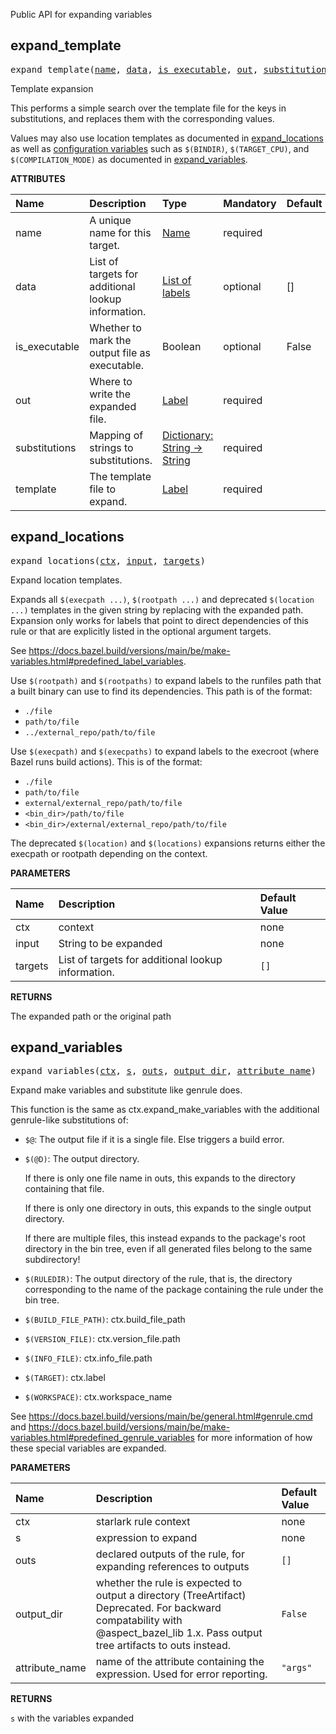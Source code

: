 <!-- Generated with Stardoc: http://skydoc.bazel.build -->

Public API for expanding variables

<a id="expand_template"></a>

## expand_template

<pre>
expand_template(<a href="#expand_template-name">name</a>, <a href="#expand_template-data">data</a>, <a href="#expand_template-is_executable">is_executable</a>, <a href="#expand_template-out">out</a>, <a href="#expand_template-substitutions">substitutions</a>, <a href="#expand_template-template">template</a>)
</pre>

Template expansion

This performs a simple search over the template file for the keys in substitutions,
and replaces them with the corresponding values.

Values may also use location templates as documented in
[expand_locations](https://github.com/aspect-build/bazel-lib/blob/main/docs/expand_make_vars.md#expand_locations)
as well as [configuration variables](https://docs.bazel.build/versions/main/skylark/lib/ctx.html#var)
such as `$(BINDIR)`, `$(TARGET_CPU)`, and `$(COMPILATION_MODE)` as documented in
[expand_variables](https://github.com/aspect-build/bazel-lib/blob/main/docs/expand_make_vars.md#expand_variables).


**ATTRIBUTES**


| Name  | Description | Type | Mandatory | Default |
| :------------- | :------------- | :------------- | :------------- | :------------- |
| <a id="expand_template-name"></a>name |  A unique name for this target.   | <a href="https://bazel.build/docs/build-ref.html#name">Name</a> | required |  |
| <a id="expand_template-data"></a>data |  List of targets for additional lookup information.   | <a href="https://bazel.build/docs/build-ref.html#labels">List of labels</a> | optional | [] |
| <a id="expand_template-is_executable"></a>is_executable |  Whether to mark the output file as executable.   | Boolean | optional | False |
| <a id="expand_template-out"></a>out |  Where to write the expanded file.   | <a href="https://bazel.build/docs/build-ref.html#labels">Label</a> | required |  |
| <a id="expand_template-substitutions"></a>substitutions |  Mapping of strings to substitutions.   | <a href="https://bazel.build/docs/skylark/lib/dict.html">Dictionary: String -> String</a> | required |  |
| <a id="expand_template-template"></a>template |  The template file to expand.   | <a href="https://bazel.build/docs/build-ref.html#labels">Label</a> | required |  |


<a id="expand_locations"></a>

## expand_locations

<pre>
expand_locations(<a href="#expand_locations-ctx">ctx</a>, <a href="#expand_locations-input">input</a>, <a href="#expand_locations-targets">targets</a>)
</pre>

Expand location templates.

Expands all `$(execpath ...)`, `$(rootpath ...)` and deprecated `$(location ...)` templates in the
given string by replacing with the expanded path. Expansion only works for labels that point to direct dependencies
of this rule or that are explicitly listed in the optional argument targets.

See https://docs.bazel.build/versions/main/be/make-variables.html#predefined_label_variables.

Use `$(rootpath)` and `$(rootpaths)` to expand labels to the runfiles path that a built binary can use
to find its dependencies. This path is of the format:
- `./file`
- `path/to/file`
- `../external_repo/path/to/file`

Use `$(execpath)` and `$(execpaths)` to expand labels to the execroot (where Bazel runs build actions).
This is of the format:
- `./file`
- `path/to/file`
- `external/external_repo/path/to/file`
- `<bin_dir>/path/to/file`
- `<bin_dir>/external/external_repo/path/to/file`

The deprecated `$(location)` and `$(locations)` expansions returns either the execpath or rootpath depending on the context.


**PARAMETERS**


| Name  | Description | Default Value |
| :------------- | :------------- | :------------- |
| <a id="expand_locations-ctx"></a>ctx |  context   |  none |
| <a id="expand_locations-input"></a>input |  String to be expanded   |  none |
| <a id="expand_locations-targets"></a>targets |  List of targets for additional lookup information.   |  <code>[]</code> |

**RETURNS**

The expanded path or the original path


<a id="expand_variables"></a>

## expand_variables

<pre>
expand_variables(<a href="#expand_variables-ctx">ctx</a>, <a href="#expand_variables-s">s</a>, <a href="#expand_variables-outs">outs</a>, <a href="#expand_variables-output_dir">output_dir</a>, <a href="#expand_variables-attribute_name">attribute_name</a>)
</pre>

Expand make variables and substitute like genrule does.

This function is the same as ctx.expand_make_variables with the additional
genrule-like substitutions of:

  - `$@`: The output file if it is a single file. Else triggers a build error.

  - `$(@D)`: The output directory.

    If there is only one file name in outs, this expands to the directory containing that file.

    If there is only one directory in outs, this expands to the single output directory.

    If there are multiple files, this instead expands to the package's root directory in the bin tree,
    even if all generated files belong to the same subdirectory!

  - `$(RULEDIR)`: The output directory of the rule, that is, the directory
    corresponding to the name of the package containing the rule under the bin tree.

  - `$(BUILD_FILE_PATH)`: ctx.build_file_path

  - `$(VERSION_FILE)`: ctx.version_file.path

  - `$(INFO_FILE)`: ctx.info_file.path

  - `$(TARGET)`: ctx.label

  - `$(WORKSPACE)`: ctx.workspace_name

See https://docs.bazel.build/versions/main/be/general.html#genrule.cmd and
https://docs.bazel.build/versions/main/be/make-variables.html#predefined_genrule_variables
for more information of how these special variables are expanded.


**PARAMETERS**


| Name  | Description | Default Value |
| :------------- | :------------- | :------------- |
| <a id="expand_variables-ctx"></a>ctx |  starlark rule context   |  none |
| <a id="expand_variables-s"></a>s |  expression to expand   |  none |
| <a id="expand_variables-outs"></a>outs |  declared outputs of the rule, for expanding references to outputs   |  <code>[]</code> |
| <a id="expand_variables-output_dir"></a>output_dir |  whether the rule is expected to output a directory (TreeArtifact) Deprecated. For backward compatability with @aspect_bazel_lib 1.x. Pass output tree artifacts to outs instead.   |  <code>False</code> |
| <a id="expand_variables-attribute_name"></a>attribute_name |  name of the attribute containing the expression. Used for error reporting.   |  <code>"args"</code> |

**RETURNS**

`s` with the variables expanded


